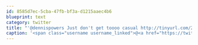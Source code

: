 ```yaml
---
id: 8585d7ec-5cba-47fb-bf3a-d1215aaec4b6
blueprint: text
category: twitter
title: "'@dennispowers Just don't get toooo casual http://tinyurl.com/2apyqhl"
caption: '<span class="username username_linked">@<a href="https://twitter.com/dennispowers" title="Dennis Powers">dennispowers</a></span> Just don''t get toooo casual http://tinyurl.com/2apyqhl'
---
```

